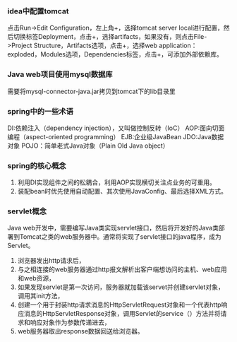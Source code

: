 ### idea中配置tomcat
点击Run->Edit Configuration，左上角+，选择tomcat server local进行配置，然后切换标签Deployment，点击+，选择artifacts，如果没有，则点击File->Project Structure，Artifacts选项，点击+，选择web application：exploded，Modules选项，Dependencies标签，点击+，可添加外部依赖库。

### Java web项目使用mysql数据库
需要将mysql-connector-java.jar拷贝到tomcat下的lib目录里

### spring中的一些术语
DI:依赖注入（dependency injection），又叫做控制反转（IoC）
AOP:面向切面编程（aspect-oriented programming）
EJB:企业级JavaBean
JDO:Java数据对象
POJO：简单老式Java对象（Plain Old Java object）

### spring的核心概念
1. 利用DI实现组件之间的松耦合，利用AOP实现横切关注点业务的可重用。
2. 装配bean时优先使用自动配置、其次使用JavaConfig、最后选择XML方式。

### servlet概念
Java web开发中，需要编写Java类实现servlet接口，然后将开发好的Java类部署到Tomcat之类的web服务器中。通常将实现了servlet接口的java程序，成为Servlet。
1. 浏览器发出http请求后，
2. 与之相连接的web服务器通过http报文解析出客户端想访问的主机、web应用和web资源，
3. 如果发现servlet是第一次访问，服务器就加载该servet并创建servlet对象，调用其init方法，
4. 创建一个用于封装http请求消息的HttpServletRequest对象和一个代表http响应消息的HttpServletResponse对象，调用Servlet的service（）方法并将请求和响应对象作为参数传递进去，
5. web服务器取出response数据回送给浏览器。
